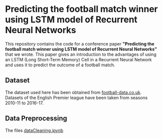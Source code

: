 # Predicting the football match winner using LSTM model of Recurrent Neural Networks

This repository contains the code for a conference paper **"Predicting the football match winner using LSTM model of Recurrent Neural Networks"** that we wrote. This paper gives an introduction to the advantages of using an LSTM (Long Short-Term Memory) Cell in a Recurrent Neural Network and uses it to predict the outcome of a football match.

## Dataset 

The dataset used here has been obtained from [football-data.co.uk](http://football-data.co.uk/data.php). Datasets of the English Premier league have been taken from seasons 2010-11 to 2016-17.

## Data Preprocessing

The files [dataCleaning.ipynb](dataCleaning.ipynb)